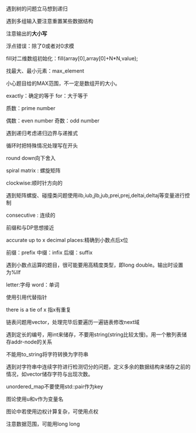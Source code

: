 遇到树的问题立马想到递归

遇到多组输入要注意重置某些数据结构

注意输出的**大小写**

浮点错误：除了0或者对0求模

fill对二维数组初始化：fill(array[0],array[0]+N*N,value);

找最大、最小元素：max_element

小心题目给的MAX范围，不一定是数组开的大小。

exactly：确定的等于		for：大于等于

质数：prime number 

偶数：even number		奇数：odd number

遇到递归考虑递归边界与递推式

循环时把特殊情况处理写在开头

round down向下舍入

spiral matrix : 螺旋矩阵

clockwise:顺时针方向的

遇到矩阵螺旋、碰撞类问题使用ilb,iub,jlb,jub,prei,prej,deltai,deltaj等变量进行控制

consecutive : 连续的

前缀和与DP思想接近

accurate up to x decimal places:精确到小数点后x位

前缀：prefix	中缀：infix	后缀：suffix

遇到小数点运算的题目，很可能要用高精度类型，即long double。输出时设置为%llf

letter:字母	word：单词

使用引用代替指针

there is a tie of x 指x有重复

链表问题用vector，处理完毕后要遍历一遍链表修改next域

遇到定长的编号，用int来储存，不要用string(string比较太慢)。用一个散列表储存addr-node的关系

不能用to_string将字符转换为字符串

遇到对字符串中连续字符进行检测切分的问题，定义多余的数据结构来储存之前的情况，如vector储存字符与出现次数。

unordered_map不要使用std::pair作为key

图论使用u和v作为变量名

图论中若使用边权计算复杂，可使用点权

注意数据范围，可能用long long
